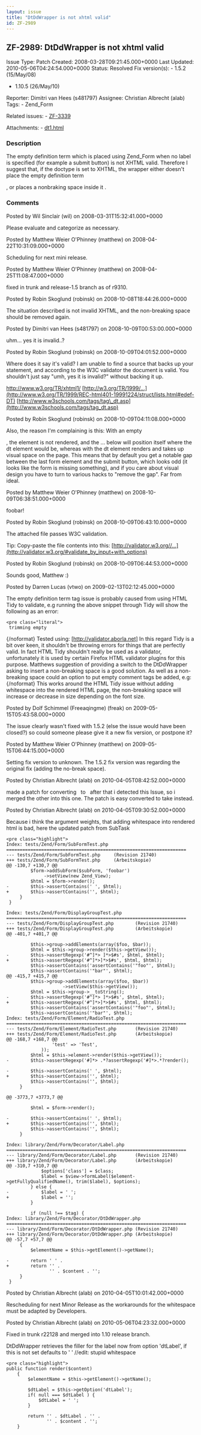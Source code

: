 ```yaml
---
layout: issue
title: "DtDdWrapper is not xhtml valid"
id: ZF-2989
---
```


ZF-2989: DtDdWrapper is not xhtml valid
---------------------------------------

 Issue Type: Patch Created: 2008-03-28T09:21:45.000+0000 Last Updated: 2010-05-06T04:24:54.000+0000 Status: Resolved Fix version(s): - 1.5.2 (15/May/08)
- 1.10.5 (26/May/10)
 
 Reporter:  Dimitri van Hees (s481797)  Assignee:  Christian Albrecht (alab)  Tags: - Zend\_Form
 
 Related issues: - [ZF-3339](/issues/browse/ZF-3339)
 
 Attachments: - [dt1.html](/issues/secure/attachment/11572/dt1.html)
 
### Description

The empty definition term which is placed using Zend\_Form when no label is specified (for example a submit button) is not XHTML valid. Therefore I suggest that, if the doctype is set to XHTML, the wrapper either doesn't place the empty definition term

, or places a nonbraking space inside it . 

 

### Comments

Posted by Wil Sinclair (wil) on 2008-03-31T15:32:41.000+0000

Please evaluate and categorize as necessary.

 

 

Posted by Matthew Weier O'Phinney (matthew) on 2008-04-22T10:31:09.000+0000

Scheduling for next mini release.

 

 

Posted by Matthew Weier O'Phinney (matthew) on 2008-04-25T11:08:47.000+0000

fixed in trunk and release-1.5 branch as of r9310.

 

 

Posted by Robin Skoglund (robinsk) on 2008-10-08T18:44:26.000+0000

The situation described is not invalid XHTML, and the non-breaking space should be removed again.

 

 

Posted by Dimitri van Hees (s481797) on 2008-10-09T00:53:00.000+0000

uhm... yes it is invalid..?

 

 

Posted by Robin Skoglund (robinsk) on 2008-10-09T04:01:52.000+0000

Where does it say it's valid? I am unable to find a source that backs up your statement, and according to the W3C validator the document is valid. You shouldn't just say "umh, yes it is invalid?" without backing it up.

<http://www.w3.org/TR/xhtml1/> [http://w3.org/TR/1999/…](http://www.w3.org/TR/1999/REC-html401-19991224/struct/lists.html#edef-DT) [http://www.w3schools.com/tags/tag\_dt.asp](http://www.w3schools.com/tags/tag_dt.asp)

 

 

Posted by Robin Skoglund (robinsk) on 2008-10-09T04:11:08.000+0000

Also, the reason I'm complaining is this: With an empty

, the element is not rendered, and the ... below will position itself where the dt element would be, whereas with the dt element renders and takes up visual space on the page. This means that by default you get a notable gap between the last form element and the submit button, which looks odd (it looks like the form is missing something), and if you care about visual design you have to turn to various hacks to "remove the gap". Far from ideal. 

 

Posted by Matthew Weier O'Phinney (matthew) on 2008-10-09T06:38:51.000+0000

  foobar! 

 

Posted by Robin Skoglund (robinsk) on 2008-10-09T06:43:10.000+0000

The attached file passes W3C validation.

Tip: Copy-paste the file contents into this: [http://validator.w3.org//…](http://validator.w3.org/#validate_by_input+with_options)

 

 

Posted by Robin Skoglund (robinsk) on 2008-10-09T06:44:53.000+0000

Sounds good, Matthew :)

 

 

Posted by Darren Lucas (vtwo) on 2009-02-13T02:12:45.000+0000

The empty definition term tag issue is probably caused from using HTML Tidy to validate, e.g running the above snippet through Tidy will show the following as an error:

 
    <pre class="literal">
     trimming empty 

 {/noformat} Tested using: [http://validator.aborla.net] In this regard Tidy is a bit over keen, it shouldn't be throwing errors for things that are perfectly valid. In fact HTML Tidy shouldn't really be used as a validator, unfortunately it is used by certain Firefox HTML validator plugins for this purpose. Matthews suggestion of providing a switch to the DtDdWrapper asking to insert a non-breaking space is a good solution. As well as a non-breaking space could an option to put empty comment tags be added, e.g:  {/noformat} This works around the HTML Tidy issue without adding whitespace into the rendered HTML page, the non-breaking space will increase or decrease in size depending on the font size.

 

 

Posted by Dolf Schimmel (Freeaqingme) (freak) on 2009-05-15T05:43:58.000+0000

The issue clearly wasn't fixed with 1.5.2 (else the issue would have been closed?) so could someone please give it a new fix version, or postpone it?

 

 

Posted by Matthew Weier O'Phinney (matthew) on 2009-05-15T06:44:15.000+0000

Setting fix version to unknown. The 1.5.2 fix version was regarding the original fix (adding the no-break space).

 

 

Posted by Christian Albrecht (alab) on 2010-04-05T08:42:52.000+0000

made a patch for converting &nbsp; to &#160; after that i detected this Issue, so i merged the other into this one. The patch is easy converted to take instead.

 

 

Posted by Christian Albrecht (alab) on 2010-04-05T09:30:52.000+0000

Because i think the argument weights, that adding whitespace into rendered html is bad, here the updated patch from SubTask

 
    <pre class="highlight">
    Index: tests/Zend/Form/SubFormTest.php
    ===================================================================
    --- tests/Zend/Form/SubFormTest.php     (Revision 21740)
    +++ tests/Zend/Form/SubFormTest.php     (Arbeitskopie)
    @@ -130,7 +130,7 @@
             $form->addSubForm($subForm, 'foobar')
                  ->setView(new Zend_View);
             $html = $form->render();
    -        $this->assertContains(' ', $html);
    +        $this->assertContains('', $html);
         }
     }
     
    Index: tests/Zend/Form/DisplayGroupTest.php
    ===================================================================
    --- tests/Zend/Form/DisplayGroupTest.php        (Revision 21740)
    +++ tests/Zend/Form/DisplayGroupTest.php        (Arbeitskopie)
    @@ -401,7 +401,7 @@
     
             $this->group->addElements(array($foo, $bar));
             $html = $this->group->render($this->getView());
    -        $this->assertRegexp('#^]*> ]*>$#s', $html, $html);
    +        $this->assertRegexp('#^]*>]*>$#s', $html, $html);
             $this->assertContains('assertContains('"foo"', $html);
             $this->assertContains('"bar"', $html);
    @@ -415,7 +415,7 @@
             $this->group->addElements(array($foo, $bar))
                         ->setView($this->getView());
             $html = $this->group->__toString();
    -        $this->assertRegexp('#^]*> ]*>$#s', $html, $html);
    +        $this->assertRegexp('#^]*>]*>$#s', $html, $html);
             $this->assertContains('assertContains('"foo"', $html);
             $this->assertContains('"bar"', $html);
    Index: tests/Zend/Form/Element/RadioTest.php
    ===================================================================
    --- tests/Zend/Form/Element/RadioTest.php       (Revision 21740)
    +++ tests/Zend/Form/Element/RadioTest.php       (Arbeitskopie)
    @@ -168,7 +168,7 @@
                     'test' => 'Test',
                 ));
             $html = $this->element->render($this->getView());
    -        $this->assertRegexp('#]*> .*?assertRegexp('#]*>.*?render();
     
    -        $this->assertContains(' ', $html);
    +        $this->assertContains('', $html);
             $this->assertContains('', $html);
         }
     
    @@ -3773,7 +3773,7 @@
     
             $html = $form->render();
     
    -        $this->assertContains(' ', $html);
    +        $this->assertContains('', $html);
             $this->assertContains('', $html);
         }
     
    Index: library/Zend/Form/Decorator/Label.php
    ===================================================================
    --- library/Zend/Form/Decorator/Label.php       (Revision 21740)
    +++ library/Zend/Form/Decorator/Label.php       (Arbeitskopie)
    @@ -310,7 +310,7 @@
                 $options['class'] = $class;
                 $label = $view->formLabel($element->getFullyQualifiedName(), trim($label), $options);
             } else {
    -            $label = ' ';
    +            $label = '';
             }
     
             if (null !== $tag) {
    Index: library/Zend/Form/Decorator/DtDdWrapper.php
    ===================================================================
    --- library/Zend/Form/Decorator/DtDdWrapper.php (Revision 21740)
    +++ library/Zend/Form/Decorator/DtDdWrapper.php (Arbeitskopie)
    @@ -57,7 +57,7 @@
         {
             $elementName = $this->getElement()->getName();
     
    -        return ' ' .
    +        return '' .
                    '' . $content . '';
         }
     }


 

 

Posted by Christian Albrecht (alab) on 2010-04-05T10:01:42.000+0000

Rescheduling for next Minor Release as the workarounds for the whitespace must be adapted by Developers.

 

 

Posted by Christian Albrecht (alab) on 2010-05-06T04:23:32.000+0000

Fixed in trunk r22128 and merged into 1.10 release branch.

DtDdWrapper retrieves the filler for the label now from option 'dtLabel', if this is not set defaults to '&#160;' //edit: stupid whitespace

 
    <pre class="highlight">
    public function render($content)
        {
            $elementName = $this->getElement()->getName();
            
            $dtLabel = $this->getOption('dtLabel');
            if( null === $dtLabel ) {
                $dtLabel = ' ';
            }
    
            return '' . $dtLabel . '' .
                   '' . $content . '';
        }


 

 